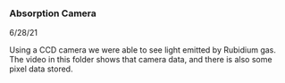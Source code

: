 ### Absorption Camera

6/28/21

Using a CCD camera we were able to see light emitted by Rubidium gas. The video in this folder shows that camera data, and there is also some pixel data stored.

